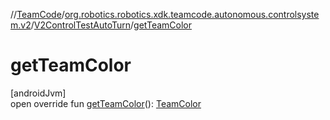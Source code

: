 //[TeamCode](../../../index.md)/[org.robotics.robotics.xdk.teamcode.autonomous.controlsystem.v2](../index.md)/[V2ControlTestAutoTurn](index.md)/[getTeamColor](get-team-color.md)

# getTeamColor

[androidJvm]\
open override fun [getTeamColor](get-team-color.md)(): [TeamColor](../../org.robotics.robotics.xdk.teamcode.autonomous.detection/-team-color/index.md)
